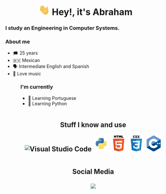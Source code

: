 <h1 align="center"><img src="https://raw.githubusercontent.com/ABSphreak/ABSphreak/master/gifs/Hi.gif" width="35px"> Hey!, it's Abraham </h1>
<h3 aling="center">I study an Engineering in Computer Systems.</h3>

### About me
<ul>
  <li🧑 He/Him</li>
  <li>🗯️ 25 years</li>
  <li>🇲🇽 Mexican</li>
  <li>🗣️ Intermediate English and Spanish</li>
  <li>🎵 Love music </li>
<ul>

### I'm currently
<ul>
  <li>🥖 Learning Portuguese</li>
  <li>🐍 Learning Python</li>
</ul>
<br>
  

<h2 align="center">
  <p>Stuff I know and use</p>
<img alt="Visual Studio Code" width="50px"  src="https://user-images.githubusercontent.com/674621/71187801-14e60a80-2280-11ea-94c9-e56576f76baf.png"/>
<img alt="Python" width="50px"  src="https://raw.githubusercontent.com/github/explore/80688e429a7d4ef2fca1e82350fe8e3517d3494d/topics/python/python.png"/>
<img alt="HTML5" width="50px" src="https://raw.githubusercontent.com/github/explore/80688e429a7d4ef2fca1e82350fe8e3517d3494d/topics/html/html.png" />
<img alt="CSS3" width="50px" src="https://raw.githubusercontent.com/github/explore/80688e429a7d4ef2fca1e82350fe8e3517d3494d/topics/css/css.png" />
<img alt="C++" width="50px" src="https://raw.githubusercontent.com/github/explore/80688e429a7d4ef2fca1e82350fe8e3517d3494d/topics/cpp/cpp.png" />
<br> <br> 

<p>Social Media</p>
<a href="https://www.linkedin.com/in/abalso/">
    <img src="https://img.shields.io/badge/LinkedIn-7289DA?style=for-the-badge&logo=linkedin&logoColor=white">
</a>

